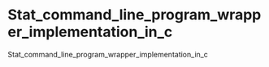 # Stat_command_line_program_wrapper_implementation_in_c
Stat_command_line_program_wrapper_implementation_in_c
